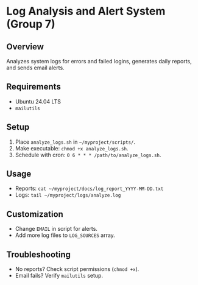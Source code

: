 # Log Analysis and Alert System (Group 7)

## Overview
Analyzes system logs for errors and failed logins, generates daily reports, and sends email alerts.

## Requirements
- Ubuntu 24.04 LTS
- `mailutils`

## Setup
1. Place `analyze_logs.sh` in `~/myproject/scripts/`.
2. Make executable: `chmod +x analyze_logs.sh`.
3. Schedule with cron: `0 6 * * * /path/to/analyze_logs.sh`.

## Usage
- Reports: `cat ~/myproject/docs/log_report_YYYY-MM-DD.txt`
- Logs: `tail ~/myproject/logs/analyze.log`

## Customization
- Change `EMAIL` in script for alerts.
- Add more log files to `LOG_SOURCES` array.

## Troubleshooting
- No reports? Check script permissions (`chmod +x`).
- Email fails? Verify `mailutils` setup.